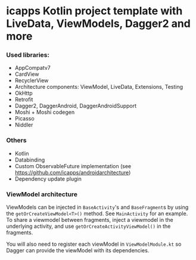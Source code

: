 # icapps Kotlin project template with LiveData, ViewModels, Dagger2 and more

### Used libraries:
- AppCompatv7
- CardView
- RecyclerView
- Architecture components: ViewModel, LiveData, Extensions, Testing
- OkHttp
- Retrofit
- Dagger2, DaggerAndroid, DaggerAndroidSupport
- Moshi + Moshi codegen
- Picasso
- Niddler

### Others
- Kotlin
- Databinding
- Custom ObservableFuture implementation (see https://github.com/icapps/androidarchitecture)
- Dependency update plugin

### ViewModel architecture

ViewModels can be injected in `BaseActivity`'s and `BaseFragment`s by using the `getOrCreateViewModel<T>()` method. See `MainActivity` for an example.
To share a viewmodel between fragments, inject a viewmodel in the underlying activity, and use `getOrCreateActivityViewModel()` in the fragments.

You will also need to register each viewModel in `ViewModelModule.kt` so Dagger can provide the viewModel with its dependencies.